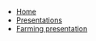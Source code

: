 * [Home](/)
* [Presentations](/presentations/README.md)
* [Farming presentation](tf_farming/tf_farming_presentation.md)

